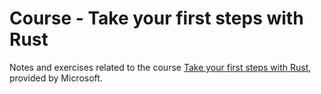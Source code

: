 # Course - Take your first steps with Rust

Notes and exercises related to the course [Take your first steps with Rust](https://learn.microsoft.com/en-us/training/paths/rust-first-steps/), provided by Microsoft.
